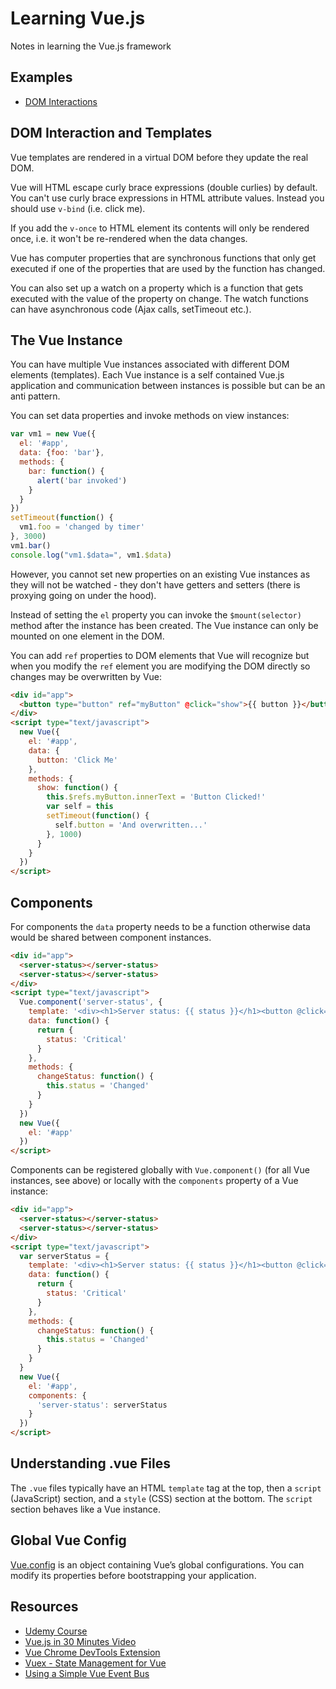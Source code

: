 # Learning Vue.js

Notes in learning the Vue.js framework

## Examples

* [DOM Interactions](examples/dom-interactions.html)

## DOM Interaction and Templates

Vue templates are rendered in a virtual DOM before they update the real DOM.

Vue will HTML escape curly brace expressions (double curlies) by default.
You can't use curly brace expressions in HTML attribute values. Instead
you should use `v-bind` (i.e. <a v-bind:href="url">click me</a>).

If you add the `v-once` to HTML element its contents will only be rendered once, i.e.
it won't be re-rendered when the data changes.

Vue has computer properties that are synchronous functions that only get executed if
one of the properties that are used by the function has changed.

You can also set up a watch on a property which is a function that gets executed
with the value of the property on change. The watch functions can have asynchronous code
(Ajax calls, setTimeout etc.).

## The Vue Instance

You can have multiple Vue instances associated with different DOM elements (templates).
Each Vue instance is a self contained Vue.js application and communication between
instances is possible but can be an anti pattern.

You can set data properties and invoke methods on view instances:

```javascript
var vm1 = new Vue({
  el: '#app',
  data: {foo: 'bar'},
  methods: {
    bar: function() {
      alert('bar invoked')
    }
  }
})
setTimeout(function() {
  vm1.foo = 'changed by timer'
}, 3000)
vm1.bar()
console.log("vm1.$data=", vm1.$data)
```

However, you cannot set new properties on an existing Vue instances as they will
not be watched - they don't have getters and setters (there is proxying going on
under the hood).

Instead of setting the `el` property you can invoke the `$mount(selector)` method
after the instance has been created. The Vue instance can only be mounted on one
element in the DOM.

You can add `ref` properties to DOM elements that Vue will recognize but when
you modify the `ref` element you are modifying the DOM directly so changes
may be overwritten by Vue:

```html
<div id="app">
  <button type="button" ref="myButton" @click="show">{{ button }}</button>  
</div>
<script type="text/javascript">
  new Vue({
    el: '#app',
    data: {
      button: 'Click Me'
    },
    methods: {
      show: function() {
        this.$refs.myButton.innerText = 'Button Clicked!'
        var self = this
        setTimeout(function() {
          self.button = 'And overwritten...'
        }, 1000)
      }
    }
  })
</script>
```

## Components

For components the `data` property needs to be a function otherwise data would be
shared between component instances.

```html
<div id="app">
  <server-status></server-status>
  <server-status></server-status>
</div>
<script type="text/javascript">
  Vue.component('server-status', {
    template: '<div><h1>Server status: {{ status }}</h1><button @click="changeStatus">Change</button></div>',
    data: function() {
      return {
        status: 'Critical'
      }
    },
    methods: {
      changeStatus: function() {
        this.status = 'Changed'
      }
    }
  })
  new Vue({
    el: '#app'
  })
</script>
```

Components can be registered globally with `Vue.component()` (for all Vue instances, see above) or locally with the
`components` property of a Vue instance:

```html
<div id="app">
  <server-status></server-status>
  <server-status></server-status>
</div>
<script type="text/javascript">
  var serverStatus = {
    template: '<div><h1>Server status: {{ status }}</h1><button @click="changeStatus">Change</button></div>',
    data: function() {
      return {
        status: 'Critical'
      }
    },
    methods: {
      changeStatus: function() {
        this.status = 'Changed'
      }
    }
  }
  new Vue({
    el: '#app',
    components: {
      'server-status': serverStatus
    }
  })
</script>
```

## Understanding .vue Files

The `.vue` files typically have an HTML `template` tag at the top, then a `script` (JavaScript) section, and a `style` (CSS) section at the bottom. The `script` section behaves like a Vue instance.

## Global Vue Config

[Vue.config](https://vuejs.org/v2/api/#Global-Config) is an object containing Vue’s global configurations. You can modify its properties before bootstrapping your application.

## Resources

* [Udemy Course](https://www.udemy.com/vuejs-2-the-complete-guide)
* [Vue.js in 30 Minutes Video](https://www.youtube.com/watch?v=VPUdtEf3oXI)
* [Vue Chrome DevTools Extension](https://github.com/vuejs/vue-devtools)
* [Vuex - State Management for Vue](https://github.com/vuejs/vuex)
* [Using a Simple Vue Event Bus](https://vuejs.org/v2/guide/components.html#Non-Parent-Child-Communication)
